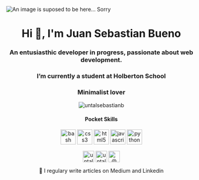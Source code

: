 ![An image is suposed to be here... Sorry](https://github.com/untalsebastianb/repostuff/blob/master/HA-Wallpaper-Dark-Urban-Laptop.jpg)
<!-- Header  -->
<h1 align="center">Hi 👋, I'm Juan Sebastian Bueno</h1>
<h3 align="center">An entusiasthic developer in progress, passionate about web development.</h3>
<h3 align="center">I’m currently a student at Holberton School</h3>
<h3 align="center">Minimalist lover</h3>


<p align="center"> <img src="https://komarev.com/ghpvc/?username=untalsebastianb" alt="untalsebastianb" /> </p>

<!-- Skills -->
<h4 align="center"> Pocket Skills </h4>
<p align="center"><img src="https://www.vectorlogo.zone/logos/gnu_bash/gnu_bash-icon.svg" alt="bash" width="40" height="40"/> <img src="https://devicons.github.io/devicon/devicon.git/icons/css3/css3-original-wordmark.svg" alt="css3" width="40" height="40"/> <img src="https://devicons.github.io/devicon/devicon.git/icons/html5/html5-original-wordmark.svg" alt="html5" width="40" height="40"/> <img src="https://devicons.github.io/devicon/devicon.git/icons/javascript/javascript-original.svg" alt="javascript" width="40" height="40"/> <img src="https://devicons.github.io/devicon/devicon.git/icons/python/python-original.svg" alt="python" width="40" height="40"/></p>
<!-- Stats 
<div text-align="center" display="block">
<img  src="https://github-readme-stats.vercel.app/api?username=untalsebastianb&show_icons=true" alt="untalsebastianb" />
</div>
-->

<p align="center">
<a href="https://twitter.com/untalsebastianb" target="blank"><img align="center" src="https://cdn.jsdelivr.net/npm/simple-icons@3.0.1/icons/twitter.svg" alt="untalsebastianb" height="30" width="30" /></a>
<a href="https://instagram.com/untalsebastianb" target="blank"><img align="center" src="https://cdn.jsdelivr.net/npm/simple-icons@3.0.1/icons/instagram.svg" alt="untalsebastianb" height="30" width="30" /></a>
<a href="https://medium.com/@@sebastianbueno_60659" target="blank"><img align="center" src="https://cdn.jsdelivr.net/npm/simple-icons@3.0.1/icons/medium.svg" alt="@@sebastianbueno_60659" height="30" width="30" /></a>
</p>

<p align="center">📝 I regulary write articles on Medium and Linkedin</p>
